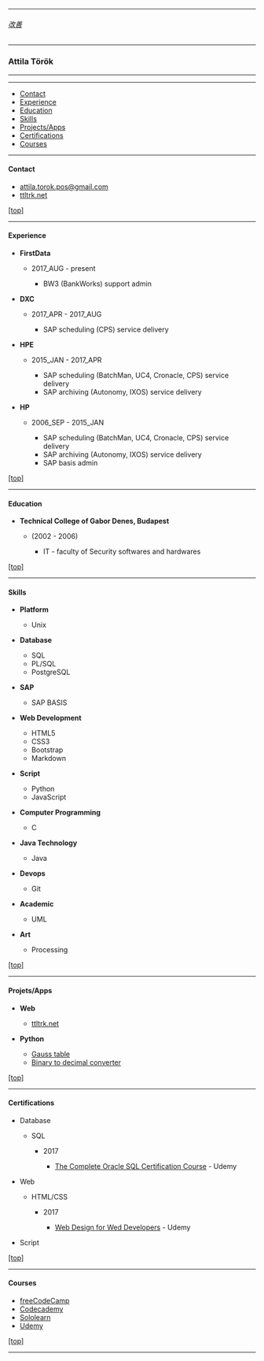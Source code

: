 
---

###### [改善](https://github.com/ttltrk/0C/blob/master/README.MD) 

---

### Attila Török

---

---

<p id="nav"></p>

* <a href="#1">Contact</a>
* <a href="#2">Experience</a>
* <a href="#3">Education</a>
* <a href="#4">Skills</a>
* <a href="#5">Projects/Apps</a>
* <a href="#6">Certifications</a>
* <a href="#7">Courses</a>

---

#### <h4 id="1">Contact</h4>

  * attila.torok.pos@gmail.com
  * [ttltrk.net](http://ttltrk.net/)
  
<a href="#nav">[top]</a>

---

#### <h4 id="2">Experience</h4>

  * **FirstData**
  
    + 2017_AUG - present
    
      - BW3 (BankWorks) support admin
  
  * **DXC** 
  
    + 2017_APR - 2017_AUG
    
      - SAP scheduling (CPS) service delivery
  
  * **HPE** 
  
    + 2015_JAN - 2017_APR
    
      - SAP scheduling (BatchMan, UC4, Cronacle, CPS) service delivery
      - SAP archiving (Autonomy, IXOS) service delivery
	
  * **HP** 
  
    + 2006_SEP - 2015_JAN
    
      - SAP scheduling (BatchMan, UC4, Cronacle, CPS) service delivery
      - SAP archiving (Autonomy, IXOS) service delivery
      - SAP basis admin

<a href="#nav">[top]</a>

---
    
#### <h4 id="3">Education</h4>

  * **Technical College of Gabor Denes, Budapest** 
  
    + (2002 - 2006)
    
      - IT - faculty of Security softwares and hardwares

<a href="#nav">[top]</a>

---

#### <h4 id="4">Skills</h4>

  * **Platform** 
  
    + Unix
  
  * **Database**
  
    + SQL
    + PL/SQL
    + PostgreSQL
  
  * **SAP**
  
    + SAP BASIS
  
  * **Web Development**
  
    + HTML5
    + CSS3
    + Bootstrap
    + Markdown
  
  * **Script**
  
    + Python
    + JavaScript
  
  * **Computer Programming**
  
    + C
  
  * **Java Technology**
  
    + Java
  
  * **Devops**
  
    + Git
  
  * **Academic**
  
    + UML
  
  * **Art**
  
    + Processing

<a href="#nav">[top]</a>

---

#### <h4 id="5">Projets/Apps</h4>

  * **Web**
  
    + [ttltrk.net](http://ttltrk.net/)
  
  * **Python**
  
    + [Gauss table](https://github.com/ttltrk/PRG/blob/master/PY/APP/GT/README.MD)
    + [Binary to decimal converter](https://github.com/ttltrk/PRG/blob/master/PY/APP/BIN/README.MD)

<a href="#nav">[top]</a>

---

#### <h4 id="6">Certifications</h4>

  * Database
  
    + SQL
    
      - 2017
      
        - [The Complete Oracle SQL Certification Course](https://github.com/ttltrk/Courses/blob/master/Certification/sql_cer.jpg) - 
	Udemy
  
  * Web
  
    + HTML/CSS
    
      - 2017
      
        - [Web Design for Wed Developers](https://github.com/ttltrk/Courses/blob/master/Certification/web_dev_cer.jpg) - Udemy
  
  * Script

<a href="#nav">[top]</a>

---

#### <h4 id="7">Courses</h4>

  * [freeCodeCamp](https://www.freecodecamp.org/ttltrk)
  * [Codecademy](https://www.codecademy.com/ttltrk)
  * [Sololearn](https://www.sololearn.com/Profile/3771981)
  * [Udemy](https://www.udemy.com/home/my-courses/learning/)

<a href="#nav">[top]</a>

---

